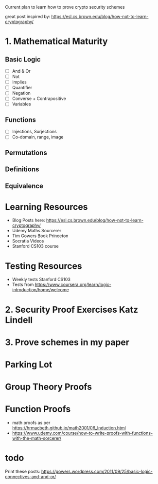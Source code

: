 Current plan to learn how to prove crypto security schemes

great post inspired by: https://esl.cs.brown.edu/blog/how-not-to-learn-cryptography/

# 1. Mathematical Maturity

## Basic Logic

- [ ] And & Or
- [ ] Not
- [ ] Implies
- [ ] Quantifier
- [ ] Negation
- [ ] Converse + Contrapositive
- [ ] Variables

## Functions

- [ ] Injections, Surjections
- [ ] Co-domain, range, image

## Permutations

## Definitions

## Equivalence

# Learning Resources

- Blog Posts here: https://esl.cs.brown.edu/blog/how-not-to-learn-cryptography/
- Udemy Maths Sourcerer
- Tim Gowers Book Princeton
- Socratia Videos
- Stanford CS103 course

# Testing Resources

- Weekly tests Stanford CS103
- Tests from https://www.coursera.org/learn/logic-introduction/home/welcome

# 2. Security Proof Exercises Katz Lindell

# 3. Prove schemes in my paper

# Parking Lot

# Group Theory Proofs

# Function Proofs

- math proofs as per https://hrmacbeth.github.io/math2001/06_Induction.html
- https://www.udemy.com/course/how-to-write-proofs-with-functions-with-the-math-sorcerer/

# todo

Print these posts: https://gowers.wordpress.com/2011/09/25/basic-logic-connectives-and-and-or/
